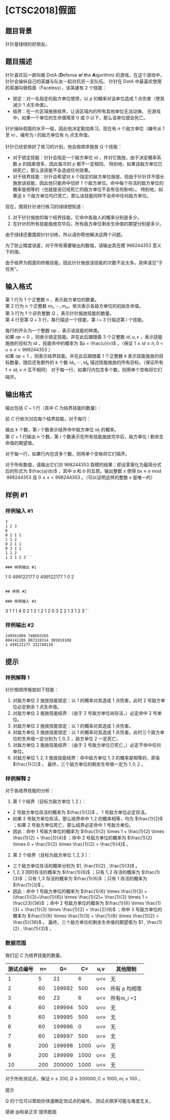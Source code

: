 # [CTSC2018]假面

## 题目背景


针针是绿绿的好朋友。

## 题目描述

针针喜欢玩一款叫做 DotA (**D**efense **o**f **t**he **A**lgorithm) 的游戏，在这个游戏中，针针会操纵自己的英雄与队友一起对抗另一支队伍。
针针在 DotA 中最喜欢使用的英雄叫做假面（Faceless），该英雄有 $2$ 个技能：

- 锁定：对一名指定的敌方单位使用，以 $p$ 的概率对该单位造成 $1$ 点伤害（使其减少 $1$ 点生命值）。
- 结界：在一片区域施放结界，让该区域内的所有其他单位无法动弹。
在游戏中，如果一个单位的生命值降至 $0$ 或 $0$ 以下，那么该单位就会死亡。

针针操纵假面的水平一般，因此他决定勤加练习。现在有 $n$ 个敌方单位（编号从 $1$ 至 $n$），编号为 $i$ 的敌方单位有 $h_i$ 点生命值。

针针已经安排好了练习的计划，他会按顺序施放 $Q$ 个技能：

- 对于锁定技能：针针会指定一个敌方单位 $id$ ，并对它施放。由于决定概率系数 $p$ 的因素很多，因此每次的 $p$ 都不一定相同。
特别地，如果该敌方单位已经死亡，那么该技能不会造成任何效果。
- 对于结界技能：针针会希望对 $k$ 个指定的敌方单位施放，但由于针针并不擅长施放该技能，因此他只能命中恰好 $1$ 个敌方单位。命中每个存活的敌方单位的概率是相等的（也就是说已经死亡的敌方单位不会有任何影响）。
特别地，如果这 $k$ 个敌方单位均已死亡，那么该技能同样不会命中任何敌方单位。

现在，围观针针进行练习的绿绿想知道：

1. 对于针针施放的每个结界技能，它命中各敌人的概率分别是多少。
2. 在针针的所有技能施放完毕后，所有敌方单位剩余生命值的期望分别是多少。

由于绿绿还要围观针针训练，所以请你帮他解决这两个问题。

为了防止精度误差，对于所有需要输出的数值，请输出其在模 $998244353$ 意义下的值。

由于结界为假面的终极技能，因此针针施放该技能的次数不会太多。具体请见”子任务“。

## 输入格式

第 $1$ 行为 $1$ 个正整数 $n$ ，表示敌方单位的数量。  
第 $2$ 行为 $n$ 个正整数 $m_1,\cdots , m_n$，依次表示各敌方单位的初始生命值。  
第 $3$ 行为 $1$ 个非负整数 $Q$ ，表示针针施放技能的数量。  
第 $4$ 行至第 $Q + 3$ 行，每行描述一个技能，第 $i + 3$ 行描述第 $i$ 个技能。

每行的开头为一个整数 $op$ ，表示该技能的种类。  
如果 $op = 0$ ，则表示锁定技能。并在此后跟随着 $3$ 个正整数 $id , u , v$ ，表示技能施放的目标为 $id$ ，技能命中的概率为 $p = \frac{u}{v}$ 。（保证 $1\le id \le n , 0 < u \le v < 998244353$ ）  
如果 $op = 1$ ，则表示结界技能。并在此后跟随着 $1$ 个正整数 $k$ 表示技能施放的目标数量，随后还有额外的 $k$ 个数 $id_1,\cdots,id_k$ 描述技能施放的所有目标。（保证所有 $1 \le id_i \le n$ 互不相同） 对于每一行，如果行内包含多个数，则用单个空格将它们隔开。

## 输出格式

输出包括 $C + 1$ 行（其中 $C$ 为结界技能的数量）：

前 $C$ 行依次对应每个结界技能，对于每行：

输出 $k$ 个数，第 $i$ 个数表示结界命中敌方单位 $id_i$ 的概率。   
第 $C + 1$ 行输出 $n$ 个数，第 $i$ 个数表示在所有技能施放完毕后，敌方单位 $i$ 剩余生命值的期望值。  

对于每一行，如果行内包含多个数，则用单个空格将它们隔开。

对于所有数值，请输出它们对 $998244353$ 取模的结果：即设答案化为最简分式后的形式为 $\frac{a}{b}$ ，其中 $a$ 和 $b$ 的互质。输出整数 $x$ 使得 $bx \equiv a\bmod 998244353$ 且 $0 \le x < 998244353$ 。（可以证明这样的整数 $x$ 是唯一的）


## 样例 #1

### 样例输入 #1
```
3
1 2 3
6
0 2 1 1
1 1 2
0 2 1 1
0 3 1 1
1 1 2
1 3 1 2 3```

### 样例输出 #1

```
1
0
499122177 0 499122177
1 0 2
```

## 样例 #2

### 样例输入 #2
```
3
1 1 1
4
0 2 1 2
1 2 1 2
0 3 2 3
1 3 1 2 3```

### 样例输出 #2

```
249561089 748683265
804141285 887328314 305019108
1 499122177 332748118
```

## 提示

### 样例解释 1
针针按顺序施放如下技能：

1. 对敌方单位 $2$ 施放技能锁定：以 $1$ 的概率对其造成 $1$ 点伤害。此时 $2$ 号敌方单位必定剩余 $1$ 点生命值。
2. 对敌方单位 $2$ 施放技能结界：（由于 $2$ 号敌方单位尚存活，）必定命中 $2$ 号单位。
3. 对敌方单位 $2$ 施放技能锁定：以 $1$ 的概率对其造成 $1$ 点伤害。
4. 对敌方单位 $3$ 施放技能锁定：以 $1$ 的概率对其造成 $1$ 点伤害。此时三个敌方单位的生命值一定分别为 $1, 0 ,2$ ，敌方单位 $2$ 一定死亡。
5. 对敌方单位 $2$ 施放技能结界：（由于 $2$ 号敌方单位已死亡，）必定不命中任何单位。
6. 对敌方单位 $1, 2, 3$ 施放技能结界：命中敌方单位 $1, 3$ 的概率是相等的，即各 $\frac{1}{2}$ 。 最终，三个敌方单位的剩余生命值一定为 $1 , 0 , 2$ 。

### 样例解释 2
对于各结界技能的分析：

1. 第 $1$ 个结界（目标为敌方单位 $1,2$ ）：
- $2$ 号敌方单位存活的概率为 $\frac{1}{2}$ ， $1$ 号敌方单位必定存活。
- 如果 $2$ 号敌方单位存活，那么结界命中 $1 , 2$ 的概率相等，均为 $\frac{1}{2}$ ；如果 $2$ 号敌方单位死亡，那么结界必定命中 $1$ 号敌方单位。
- 因此：命中 $1$ 号敌方单位的概率为 $\frac{1}{2} \times 1 + \frac{1}{2} \times \frac{1}{2} = \frac{3}{4}$ ；命中 $2$ 号敌方单位的概率为 $\frac{1}{2} \times 0 + \frac{1}{2} \times \frac{1}{2} = \frac{1}{4}$ 。
2. 第 $2$ 个结界（目标为敌方单位 $1, 2, 3$ ）：
- 三个敌方单位存活的概率分别为 $1, \frac{1}{2} , \frac{1}{3}$ 。
- $1 , 2 , 3$ 同时存活的概率为 $\frac{1}{6}$ ；只有 $1, 2$ 存活的概率为 $\frac{1}{3}$ ；只有 $1 , 3$ 存活的概率为 $\frac{1}{6}$ ；只有 $1$ 存活的概率为 $\frac{1}{3}$ 。
- 因此：命中 $1$ 号敌方单位的概率为 $\frac{1}{6} \times \frac{1}{3} + (\frac{1}{3}+\frac{1}{6}) \times \frac{1}{2}+ \frac{1}{3} \times 1 = \frac{23}{36}$ ；命中 $2$ 号敌方单位的概率为 $\frac{1}{6} \times \frac{1}{3} + \frac{1}{3} \times \frac{1}{2} = \frac{2}{9}$ ；命中 $3$ 号敌方单位的概率为 $\frac{1}{6} \times \frac{1}{3} + \frac{1}{6} \times \frac{1}{2} = \frac{5}{36}$ 。 最终，三个敌方单位的剩余生命值的期望值为 $1 , \frac{1}{2} , \frac{1}{3}$ 。


### 数据范围

我们记 $C$ 为结界技能的数量。

测试点编号|n=|Q=|C=|u,v|其他限制
-|-|-|-|-|-
1|5|21|6|u<v|无
2|60|199992|500|u<v|所有 p 均相等
3|60|23|6|u<v|所有m_i =1
4|60|199994|500|u<v|无
5|60|199995|500|u<v|无
6|60|199996|0|u<v|无
7|60|199997|500|u=v|无
8|200|199998|1000|u<v|无
9|200|199999|1000|u<v|无
10|200|200000|1000|u<v|无

对于所有测试点，保证 $n \le 200 , Q \le 200000 , C \le 1000 , m_i \le 100$ 。

提示

Q 的个位可以帮助你快速确定测试点的编号。
测试点顺序可能与难度无关。

感谢 @和泉正宗 提供题面 
